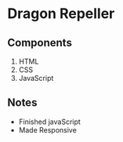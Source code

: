 # Dragon Repeller

## Components

1. HTML
2. CSS
3. JavaScript

## Notes

- Finished javaScript
- Made Responsive
